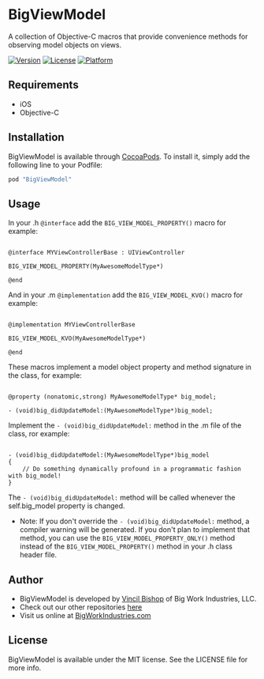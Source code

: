 # BigViewModel
A collection of Objective-C macros that provide convenience methods for observing model objects on views.

[![Version](https://img.shields.io/cocoapods/v/BigViewModel.svg?style=flat)](http://cocoapods.org/pods/BigViewModel)
[![License](https://img.shields.io/cocoapods/l/BigViewModel.svg?style=flat)](http://cocoapods.org/pods/BigViewModel)
[![Platform](https://img.shields.io/cocoapods/p/BigViewModel.svg?style=flat)](http://cocoapods.org/pods/BigViewModel)

## Requirements

* iOS
* Objective-C

## Installation

BigViewModel is available through [CocoaPods](http://cocoapods.org). To install
it, simply add the following line to your Podfile:

```ruby
pod "BigViewModel"
```

## Usage

In your .h ``` @interface ``` add the ``` BIG_VIEW_MODEL_PROPERTY() ``` macro for example:

```objc

@interface MYViewControllerBase : UIViewController

BIG_VIEW_MODEL_PROPERTY(MyAwesomeModelType*)

@end

```

And in your .m ``` @implementation ``` add the ``` BIG_VIEW_MODEL_KVO() ``` macro for example:

```objc

@implementation MYViewControllerBase

BIG_VIEW_MODEL_KVO(MyAwesomeModelType*)

@end

```

These macros implement a model object property and method signature in the class, for example:

```objc

@property (nonatomic,strong) MyAwesomeModelType* big_model;

- (void)big_didUpdateModel:(MyAwesomeModelType*)big_model;

```

Implement the ``` - (void)big_didUpdateModel: ``` method in the .m file of the class, ror example: 

```objc

- (void)big_didUpdateModel:(MyAwesomeModelType*)big_model
{
    // Do something dynamically profound in a programmatic fashion with big_model!
}

```

The ``` - (void)big_didUpdateModel: ``` method will be called whenever the self.big_model property is changed.

* Note: If you don't override the ``` - (void)big_didUpdateModel: ``` method, a compiler warning will be generated. If you don't plan to implement that method, you can use the ``` BIG_VIEW_MODEL_PROPERTY_ONLY() ``` method instead of the ``` BIG_VIEW_MODEL_PROPERTY() ``` method in your .h class header file. 


## Author

* BigViewModel is developed by [Vincil Bishop](vincil@bigworkindustries.com) of Big Work Industries, LLC. 
* Check out our other repositories [here](https://github.com/BigWorkIndustries)
* Visit us online at [BigWorkIndustries.com](http://www.bigworkindustries.com)


## License

BigViewModel is available under the MIT license. See the LICENSE file for more info.
